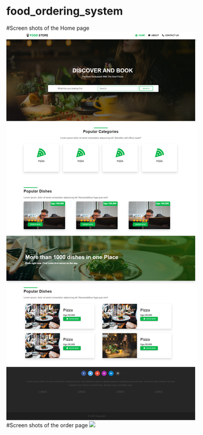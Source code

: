 # food_ordering_system
#Screen shots of the Home page
<img src="screen_shots/home page.png"/>
#Screen shots of the order page
<img src="screen_shots/home order.png"/>
